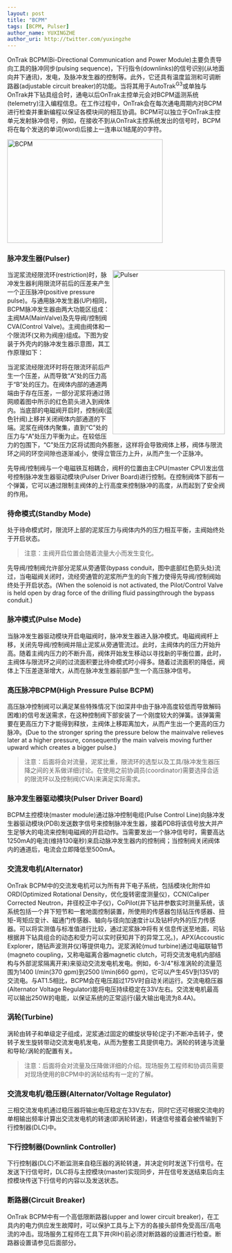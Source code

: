 ```yaml
---
layout: post
title: "BCPM"
tags: [BCPM, Pulser]
author_name: YUXINGZHE
author_uri: http://twitter.com/yuxingzhe
---
```


<span class="dropcap">O</span>nTrak BCPM(Bi-Directional Communication and Power Module)主要负责导向工具的脉冲同步(pulsing sequence)，下行指令(downlinks)的信号识别(从地面向井下通讯)，发电，及脉冲发生器的控制等。此外，它还具有温度监测和可调断路器(adjustable circuit breaker)的功能。当将其用于AutoTrak<sup>G3</sup>或单独与OnTrak井下钻具组合时，通电以后OnTrak主控单元会对BCPM遥测系统(telemetry)注入编程信息。在工作过程中，OnTrak会在每次通电周期内对BCPM进行检查并重新编程以保证各模块间的相互协调。BCPM可以独立于OnTrak主控单元发射脉冲信号，例如，在接收不到从OnTrak主控系统发出的信号时，BCPM将在每个发送的单词(word)后接上一连串以1结尾的0字符。

<img class="aligncenter" style="width:360px;height:240px;" src="https://k9ccyq.blu.livefilestore.com/y2p2c25eKLgHFt0YQVU1OpPns0UPYfZlBJlZo5ZTqcXxlm9ostb-AG1ZN5_wz5lXZU9Ko2z_tGhGYPIZVEnX0XYCiQqmwlQHJWRaoUfbLwHJOs/BCPM.png?psid=1" alt="BCPM">

### 脉冲发生器(Pulser) ###


<img style="float:right;width:260px;height:380px;" src="https://ktccyq.blu.livefilestore.com/y2pYyKXXamuKNcyS-suRELBEeEAsRVkw1-_jZckoPk1qnr9Lgn9CXzD3CSuGK-sDfxegtawTBxadm5UxnQqrl434tfyE4dpSro_Z1f9trhZeMM/Pulser.png?psid=1" alt="Pulser">

当泥浆流经限流环(restriction)时，脉冲发生器利用限流环前后的压差来产生一个正压脉冲(positive pressure pulse)。与通用脉冲发生器(UP)相同，BCPM脉冲发生器由两大功能区组成：主阀MA(MainValve)及先导阀/控制阀CVA(Control Valve)。主阀由阀体和一个限流环(又称为阀座)组成。下图为安装于外壳内的脉冲发生器示意图，其工作原理如下：

当泥浆流经限流环时将在限流环前后产生一个压差，从而导致“A”处的压力高于“B”处的压力。在阀体内部的通道两端由于存在压差，一部分泥浆将通过筛网顺着图中所示的红色箭头进入到阀体内。当底部的电磁阀开启时，控制阀(蓝色针阀)上移并关闭阀体内部通道的下端。泥浆在阀体内聚集，直到“C”处的压力与“A”处压力平衡为止。在较低压力的包围下，“C”处压力区将试图向外膨胀，这样将会导致阀体上移，阀体与限流环之间的环空间隙也逐渐减小，使得立管压力上升，从而产生一个正脉冲。

先导阀/控制阀与一个电磁铁互相耦合，阀杆的位置由主CPU(master CPU)发出信号控制脉冲发生器驱动模块(Pulser Driver Board)进行控制。在控制阀体下部有一个弹簧，它可以通过限制主阀体的上行高度来控制脉冲的高度，从而起到了安全阀的作用。

### 待命模式(Standby Mode) ###

处于待命模式时，限流环上部的泥浆压力与阀体内外的压力相互平衡，主阀始终处于开启状态。

> 注意：主阀开启位置会随着流量大小而发生变化。

先导阀/控制阀允许部分泥浆从旁通管(bypass conduit，图中底部红色箭头处)流过，当电磁阀关闭时，流经旁通管的泥浆所产生的向下推力使得先导阀/控制阀始终处于开启状态。(When the solenoid is not activated, the Pilot/Control Valve is held open by drag force of the drilling fluid passingthrough the bypass conduit.)

### 脉冲模式(Pulse Mode) ###

当脉冲发生器驱动模块开启电磁阀时，脉冲发生器进入脉冲模式。电磁阀阀杆上移，关闭先导阀/控制阀并阻止泥浆从旁通管流过。此时，主阀体内的压力开始升高。随着主阀内压力的不断升高，阀体开始发生移动以寻找新的平衡位置，此时，主阀体与限流环之间的过流面积要比待命模式时小得多。随着过流面积的降低，阀体上下压差逐渐增大，从而在脉冲发生器前部产生一个高压脉冲信号。

### 高压脉冲BCPM(High Pressure Pulse BCPM) ###

高压脉冲控制阀可以满足某些特殊情况下(如深井中由于脉冲高度较低而导致解码困难)的信号发送需求，在这种控制阀下部安装了一个刚度较大的弹簧。该弹簧需要在更高压力下才能得到释放，主阀体上移距离加大，从而产生出一个更高的压力脉冲。(Due to the stronger spring the pressure below the mainvalve relieves later at a higher pressure, consequently the main valveis moving further upward which creates a bigger pulse.)

> 注意：后面将会对流量，泥浆比重，限流环的选型以及工具/脉冲发生器压降之间的关系做详细讨论。在使用之前协调员(coordinator)需要选择合适的限流环以及控制阀(CVA)来满足实际需求。

### 脉冲发生器驱动模块(Pulser Driver Board) ###

BCPM主控模块(master module)通过脉冲控制电缆(Pulse Control Line)向脉冲发生器驱动模块(PDB)发送数字信号来控制脉冲发生器，接着PDB将该信号放大并产生足够大的电流来控制电磁阀的开启动作。当需要发出一个脉冲信号时，需要高达1250mA的电流(维持130毫秒)来启动脉冲发生器内的控制阀；当控制阀关闭阀体内的通道后，电流会立即降低至500mA。

### 交流发电机(Alternator) ###

OnTrak BCPM中的交流发电机可以为所有井下电子系统，包括模块化附件如ORD(Optimized Rotational Density，优化旋转密度测量仪)，CCN(Caliper Corrected Neutron，井径校正中子仪)，CoPilot(井下钻井参数实时测量系统，该系统包括一个井下短节和一套地面控制装置，所使用的传感器包括钻压传感器、扭矩-弯矩应变计、磁通门传感器、轴向与径向加速度计以及钻杆内外的压力传感器。可以将实测值与标准值进行比较，通过泥浆脉冲将有关信息传送至地面，司钻根据井下钻具组合的动态和受力可以实时获知井下的异常工况。)，APX(Accoustic Explorer，随钻声波测井仪)等提供电力。泥浆涡轮(mud turbine)通过电磁联轴节(magneto coupling，又称电磁离合器magnetic clutch，可将交流发电机内部结构与外部泥浆隔离开来)来驱动交流发电机发电。例如，6-3/4"标准涡轮的流量范围为1400 l/min(370 gpm)到2500 l/min(660 gpm)，它可以产生45V到135V的交流电。与AT1.5相比，BCPM会在电压超过175V时自动关闭运行。交流电稳压器(Alternator Voltage Regulator)能将电压持续稳定在33V左右。交流发电机最高可以输出250W的电能，以保证系统的正常运行(最大输出电流为8.4A)。

### 涡轮(Turbine) ###

涡轮由转子和单级定子组成，泥浆通过固定的螺旋状导轮(定子)不断冲击转子，使转子发生旋转带动交流发电机发电，从而为整套工具提供电力。涡轮的转速与流量和导轮/涡轮的配置有关。

> 注意：后面将会对流量及压降做详细的介绍。现场服务工程师和协调员需要对现场使用的BCPM中的涡轮结构有一定的了解。

### 交流发电机/稳压器(Alternator/Voltage Regulator) ###

三相交流发电机通过稳压器将输出电压稳定在33V左右，同时它还可根据交流电的单相输出频率计算出交流发电机的转速(即涡轮转速)，转速信号接着会被传输到下行控制器(DLC)中。

### 下行控制器(Downlink Controller) ###

下行控制器(DLC)不断监测来自稳压器的涡轮转速，并决定何时发送下行信号。在发送下行信号时，DLC将与主控模块(master)实现同步，并在信号发送结束后向主控模块传送下行信号的内容以及发送状态。
    
### 断路器(Circuit Breaker) ###

OnTrak BCPM中有一个高低限断路器(upper and lower circuit breaker)，在工具内的电力供应发生故障时，可以保护工具与上下方的各接头部件免受高压/高电流的冲击。现场服务工程师在工具下井(RIH)前必须对断路器的设置进行检查。断路器设置请参见后面部分。
